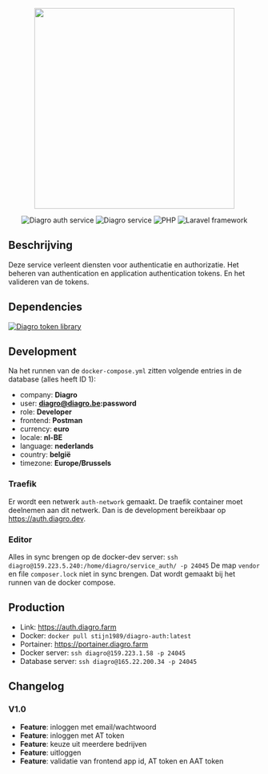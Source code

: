 <p align="center"><a href="https://www.diagro.be" target="_blank"><img src="https://diagro.be/assets/img/diagro-logo.svg" width="400"></a></p>

<p align="center">
<img src="https://img.shields.io/badge/project-authentication/authorization-yellowgreen" alt="Diagro auth service">
<img src="https://img.shields.io/badge/type-service-informational" alt="Diagro service">
<img src="https://img.shields.io/badge/php-8.0-blueviolet" alt="PHP">
<img src="https://img.shields.io/badge/laravel-8.67-red" alt="Laravel framework">
</p>

## Beschrijving

Deze service verleent diensten voor authenticatie en authorizatie. Het beheren van authentication en application authentication tokens.
En het valideren van de tokens.

## Dependencies

<p><a href="https://github.com/diagro-git/lib_laravel_token"><img src="https://img.shields.io/badge/lib-laravel_token-informational" alt="Diagro token library"></a></p>

## Development

Na het runnen van de `docker-compose.yml` zitten volgende entries in de database (alles heeft ID 1):

* company: **Diagro**
* user: **diagro@diagro.be:password**
* role: **Developer**
* frontend: **Postman**
* currency: **euro**
* locale: **nl-BE**
* language: **nederlands**
* country: **belgië**
* timezone: **Europe/Brussels**

### Traefik

Er wordt een netwerk `auth-network` gemaakt. De traefik container moet deelnemen aan dit netwerk.
Dan is de development bereikbaar op <https://auth.diagro.dev>.

### Editor

Alles in sync brengen op de docker-dev server: `ssh diagro@159.223.5.240:/home/diagro/service_auth/ -p 24045`
De map `vendor` en file `composer.lock` niet in sync brengen. Dat wordt gemaakt bij het runnen van de docker compose.

## Production

* Link: <https://auth.diagro.farm>
* Docker: `docker pull stijn1989/diagro-auth:latest`
* Portainer: <https://portainer.diagro.farm>
* Docker server: `ssh diagro@159.223.1.58 -p 24045`
* Database server: `ssh diagro@165.22.200.34 -p 24045`

## Changelog

### V1.0

* **Feature**: inloggen met email/wachtwoord
* **Feature**: inloggen met AT token
* **Feature**: keuze uit meerdere bedrijven
* **Feature**: uitloggen
* **Feature**: validatie van frontend app id, AT token en AAT token
